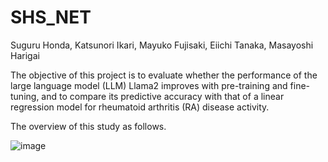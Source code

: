 # SHS_NET
Suguru Honda, Katsunori Ikari, Mayuko Fujisaki, Eiichi Tanaka, Masayoshi Harigai

The objective of this project is to evaluate whether the performance of the large language model (LLM) Llama2 improves with pre-training and fine-tuning, and to compare its predictive accuracy 
with that of a linear regression model for rheumatoid arthritis (RA) disease activity.

The overview of this study as follows.

![image](https://github.com/user-attachments/assets/9bfd5c90-eb62-4cd7-8626-1f1964854a69)

